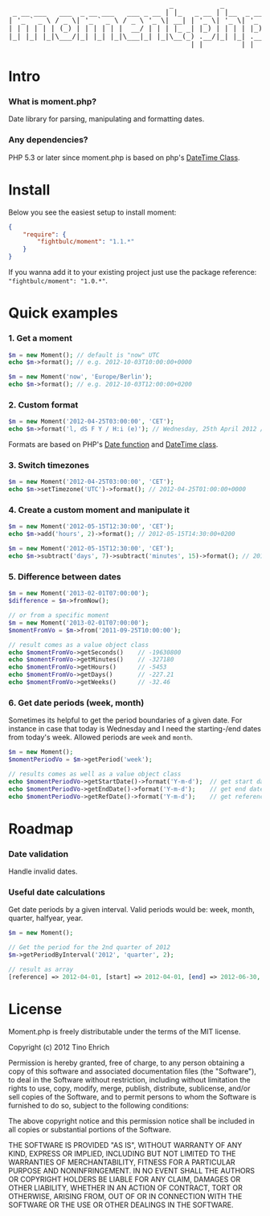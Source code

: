 <pre>
                                      _           _           
 _ __ ___   ___  _ __ ___   ___ _ __ | |_   _ __ | |__  _ __  
| '_ ` _ \ / _ \| '_ ` _ \ / _ \ '_ \| __| | '_ \| '_ \| '_ \ 
| | | | | | (_) | | | | | |  __/ | | | |_ _| |_) | | | | |_) |
|_| |_| |_|\___/|_| |_| |_|\___|_| |_|\__(_) .__/|_| |_| .__/ 
                                           |_|         |_|    
</pre>

# Intro

### What is moment.php?
Date library for parsing, manipulating and formatting dates.

### Any dependencies?
PHP 5.3 or later since moment.php is based on php's [DateTime Class](http://php.net/manual/en/class.datetime.php).

# Install

Below you see the easiest setup to install moment:

```json
{
    "require": {
        "fightbulc/moment": "1.1.*"
    }
}
```

If you wanna add it to your existing project just use the package reference: ```"fightbulc/moment": "1.0.*"```.

# Quick examples

### 1. Get a moment
```php
$m = new Moment(); // default is "now" UTC
echo $m->format(); // e.g. 2012-10-03T10:00:00+0000

$m = new Moment('now', 'Europe/Berlin');
echo $m->format(); // e.g. 2012-10-03T12:00:00+0200
```

### 2. Custom format
```php
$m = new Moment('2012-04-25T03:00:00', 'CET');
echo $m->format('l, dS F Y / H:i (e)'); // Wednesday, 25th April 2012 / 03:00 (Europe/Berlin)
```
Formats are based on PHP's [Date function](http://php.net/manual/en/function.date.php)
and [DateTime class](http://www.php.net/manual/en/datetime.formats.php).

### 3. Switch timezones
```php
$m = new Moment('2012-04-25T03:00:00', 'CET');
echo $m->setTimezone('UTC')->format(); // 2012-04-25T01:00:00+0000
```

### 4. Create a custom moment and manipulate it
```php
$m = new Moment('2012-05-15T12:30:00', 'CET');
echo $m->add('hours', 2)->format(); // 2012-05-15T14:30:00+0200

$m = new Moment('2012-05-15T12:30:00', 'CET');
echo $m->subtract('days', 7)->subtract('minutes', 15)->format(); // 2012-05-08T12:15:00+0200
```

### 5. Difference between dates
```php
$m = new Moment('2013-02-01T07:00:00');
$difference = $m->fromNow();

// or from a specific moment
$m = new Moment('2013-02-01T07:00:00');
$momentFromVo = $m->from('2011-09-25T10:00:00');

// result comes as a value object class
echo $momentFromVo->getSeconds()    // -19630800
echo $momentFromVo->getMinutes()    // -327180
echo $momentFromVo->getHours()      // -5453
echo $momentFromVo->getDays()       // -227.21
echo $momentFromVo->getWeeks()      // -32.46
```

### 6. Get date periods (week, month)
Sometimes its helpful to get the period boundaries of a given date. For instance in case that today is Wednesday and I need the starting-/end dates from today's week. Allowed periods are ```week``` and ```month```.

```php
$m = new Moment();
$momentPeriodVo = $m->getPeriod('week');

// results comes as well as a value object class
echo $momentPeriodVo->getStartDate()->format('Y-m-d');  // get start date
echo $momentPeriodVo->getEndDate()->format('Y-m-d');    // get end date
echo $momentPeriodVo->getRefDate()->format('Y-m-d');    // get reference date
```

# Roadmap

### Date validation
Handle invalid dates.

### Useful date calculations
Get date periods by a given interval. Valid periods would be: week, month, quarter, halfyear, year.
```php
$m = new Moment();

// Get the period for the 2nd quarter of 2012
$m->getPeriodByInterval('2012', 'quarter', 2);

// result as array
[reference] => 2012-04-01, [start] => 2012-04-01, [end] => 2012-06-30, [interval] => 2
```

# License
Moment.php is freely distributable under the terms of the MIT license.

Copyright (c) 2012 Tino Ehrich

Permission is hereby granted, free of charge, to any person obtaining a copy of this software and associated documentation files (the "Software"), to deal in the Software without restriction, including without limitation the rights to use, copy, modify, merge, publish, distribute, sublicense, and/or sell copies of the Software, and to permit persons to whom the Software is furnished to do so, subject to the following conditions:

The above copyright notice and this permission notice shall be included in all copies or substantial portions of the Software.

THE SOFTWARE IS PROVIDED "AS IS", WITHOUT WARRANTY OF ANY KIND, EXPRESS OR IMPLIED, INCLUDING BUT NOT LIMITED TO THE WARRANTIES OF MERCHANTABILITY, FITNESS FOR A PARTICULAR PURPOSE AND NONINFRINGEMENT. IN NO EVENT SHALL THE AUTHORS OR COPYRIGHT HOLDERS BE LIABLE FOR ANY CLAIM, DAMAGES OR OTHER LIABILITY, WHETHER IN AN ACTION OF CONTRACT, TORT OR OTHERWISE, ARISING FROM, OUT OF OR IN CONNECTION WITH THE SOFTWARE OR THE USE OR OTHER DEALINGS IN THE SOFTWARE.
